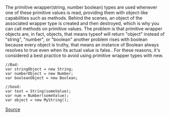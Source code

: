 The primitive wrapper(string, number boolean) types are used whenever one of these primitive values is read, providing them with object-like capabilities such as methods. Behind the scenes, an object of the associated wrapper type is created and then destroyed, which is why you can call methods on primitive values. The problem is that primitive wrapper objects are, in fact, objects, that means typeof will return "object" instead of "string", "number", or "boolean" another problem rises with boolean because every object is truthy, that means an instance of Boolean always resolves to true even when its actual value is false.. For these reasons, it's considered a best practice to avoid using primitive wrapper types with new.


```
//Bad:
var stringObject = new String; 
var numberObject = new Number;
var booleanObject = new Boolean;

//Good:
var text = String(someValue);
var num = Number(someValue);
var object = new MyString();

```

[Source](http://eslint.org/docs/rules/no-new-wrappers)
